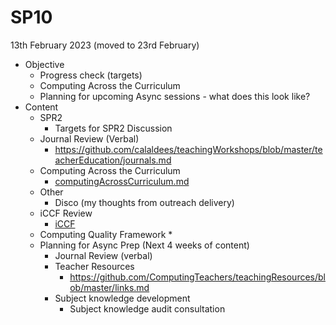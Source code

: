 SP10
====

13th February 2023 (moved to 23rd February)

* Objective
    * Progress check (targets)
    * Computing Across the Curriculum
    * Planning for upcoming Async sessions - what does this look like?
* Content
    * SPR2
        * Targets for SPR2 Discussion
    * Journal Review (Verbal)
        * https://github.com/calaldees/teachingWorkshops/blob/master/teacherEducation/journals.md
    * Computing Across the Curriculum
        * [computingAcrossCurriculum.md](../computingAcrossCurriculum.md)
    * Other
        * Disco (my thoughts from outreach delivery)
    * iCCF Review
        * [iCCF](iCCF.md)
    * Computing Quality Framework
        * 
    * Planning for Async Prep (Next 4 weeks of content)
        * Journal Review (verbal)
        * Teacher Resources
            * https://github.com/ComputingTeachers/teachingResources/blob/master/links.md
        * Subject knowledge development
            * Subject knowledge audit consultation
